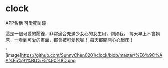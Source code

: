 # clock


APP名稱 可愛死鬧鐘

這是一個可愛的鬧鐘，非常適合充滿少女心的女生用，例如我。
每天早上不會賴床，一看到可愛的畫面，都會被可愛死呢！
每天都開開心心起床！

![image]https://github.com/SunnyChen0201/clock/blob/master/%E6%9C%AA%E5%91%BD%E5%90%8D.png
